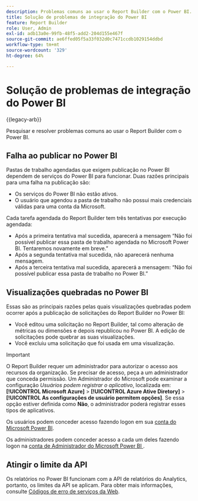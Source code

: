 ```yaml
---
description: Problemas comuns ao usar o Report Builder com o Power BI.
title: Solução de problemas de integração do Power BI
feature: Report Builder
role: User, Admin
exl-id: adb13a0e-99fb-48f5-add2-204d155e467f
source-git-commit: ae6ffed05f5a33f032d0c7471ccdb1029154ddbd
workflow-type: tm+mt
source-wordcount: '329'
ht-degree: 64%

---
```


# Solução de problemas de integração do Power BI

{{legacy-arb}}

Pesquisar e resolver problemas comuns ao usar o Report Builder com o Power BI.

## Falha ao publicar no Power BI

Pastas de trabalho agendadas que exigem publicação no Power BI dependem de serviços do Power BI para funcionar. Duas razões principais para uma falha na publicação são:

* Os serviços do Power BI não estão ativos.
* O usuário que agendou a pasta de trabalho não possui mais credenciais válidas para uma conta da Microsoft.

Cada tarefa agendada do Report Builder tem três tentativas por execução agendada:

* Após a primeira tentativa mal sucedida, aparecerá a mensagem “Não foi possível publicar essa pasta de trabalho agendada no Microsoft Power BI. Tentaremos novamente em breve.”
* Após a segunda tentativa mal sucedida, não aparecerá nenhuma mensagem.
* Após a terceira tentativa mal sucedida, aparecerá a mensagem: “Não foi possível publicar essa pasta de trabalho no Power BI.”

## Visualizações quebradas no Power BI

Essas são as principais razões pelas quais visualizações quebradas podem ocorrer após a publicação de solicitações do Report Builder no Power BI:

* Você editou uma solicitação no Report Builder, tal como alteração de métricas ou dimensões e depois republicou no Power BI. A edição de solicitações pode quebrar as suas visualizações.
* Você excluiu uma solicitação que foi usada em uma visualização.

>[!IMPORTANT]
>
>O Report Builder requer um administrador para autorizar o acesso aos recursos da organização. Se precisar de acesso, peça a um administrador que conceda permissão.
> Um Administrador do Microsoft pode examinar a configuração *Usuários podem registrar o aplicativo*, localizada em: **[!UICONTROL Microsoft Azure]** > **[!UICONTROL Azure Ative Diretory]** > **[!UICONTROL As configurações de usuário permitem opções]**. Se essa opção estiver definida como **Não**, o administrador poderá registrar esses tipos de aplicativos.

Os usuários podem conceder acesso fazendo logon em sua [conta do Microsoft Power BI](https://login.microsoftonline.com/common/oauth2/authorize?response_type=code&amp;prompt=logint&amp;client_id=8d84f6d8-29a4-4484-a670-589b32400278&amp;redirect_uri=https%3a%2f%2fmy.omniture.com%2fsc15%2farb%2flogin.html&amp;resource=https%3a%2f%2fanalysis.windows.net%2fpowerbi%2fapi&amp;locale=en_US).

Os administradores podem conceder acesso a cada um deles fazendo logon na [conta de Administrador do Microsoft Power BI ](https://login.microsoftonline.com/common/oauth2/authorize?response_type=code&amp;prompt=admin_consent&amp;client_id=8d84f6d8-29a4-4484-a670-589b32400278&amp;redirect_uri=https%3a%2f%2fmy.omniture.com%2fsc15%2farb%2flogin.html&amp;resource=https%3a%2f%2fanalysis.windows.net%2fpowerbi%2fapi&amp;locale=en_US).

## Atingir o limite da API

Os relatórios no Power BI funcionam com a API de relatórios do Analytics, portanto, os limites da API se aplicam. Para obter mais informações, consulte [Códigos de erro de serviços da Web](https://github.com/AdobeDocs/analytics-1.4-apis/blob/3dda746890743c2098256719d6595109b7748262/docs/getting-started/c_Web_Services_Error_Codes.md).
